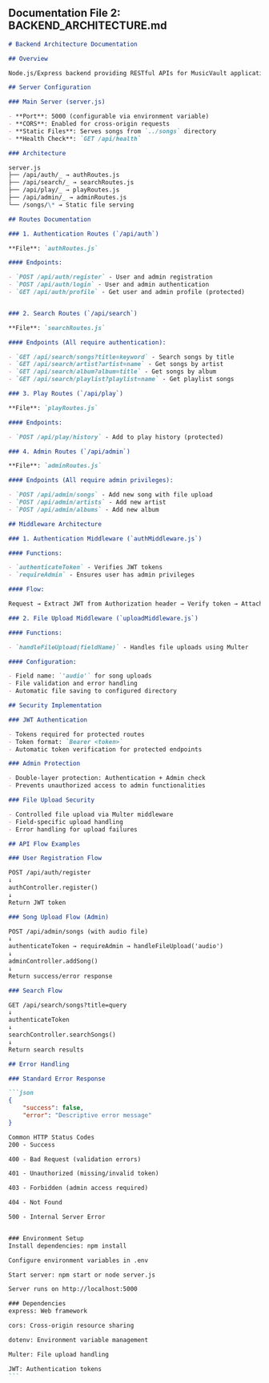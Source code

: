## **Documentation File 2: BACKEND_ARCHITECTURE.md**

````markdown
# Backend Architecture Documentation

## Overview

Node.js/Express backend providing RESTful APIs for MusicVault application with JWT authentication and file upload capabilities.

## Server Configuration

### Main Server (server.js)

- **Port**: 5000 (configurable via environment variable)
- **CORS**: Enabled for cross-origin requests
- **Static Files**: Serves songs from `../songs` directory
- **Health Check**: `GET /api/health`

### Architecture

server.js
├── /api/auth/_ → authRoutes.js
├── /api/search/_ → searchRoutes.js
├── /api/play/_ → playRoutes.js
├── /api/admin/_ → adminRoutes.js
└── /songs/\* → Static file serving

## Routes Documentation

### 1. Authentication Routes (`/api/auth`)

**File**: `authRoutes.js`

#### Endpoints:

- `POST /api/auth/register` - User and admin registration
- `POST /api/auth/login` - User and admin authentication
- `GET /api/auth/profile` - Get user and admin profile (protected)


### 2. Search Routes (`/api/search`)

**File**: `searchRoutes.js`

#### Endpoints (All require authentication):

- `GET /api/search/songs?title=keyword` - Search songs by title
- `GET /api/search/artist?artist=name` - Get songs by artist
- `GET /api/search/album?album=title` - Get songs by album
- `GET /api/search/playlist?playlist=name` - Get playlist songs

### 3. Play Routes (`/api/play`)

**File**: `playRoutes.js`

#### Endpoints:

- `POST /api/play/history` - Add to play history (protected)

### 4. Admin Routes (`/api/admin`)

**File**: `adminRoutes.js`

#### Endpoints (All require admin privileges):

- `POST /api/admin/songs` - Add new song with file upload
- `POST /api/admin/artists` - Add new artist
- `POST /api/admin/albums` - Add new album

## Middleware Architecture

### 1. Authentication Middleware (`authMiddleware.js`)

#### Functions:

- `authenticateToken` - Verifies JWT tokens
- `requireAdmin` - Ensures user has admin privileges

#### Flow:

Request → Extract JWT from Authorization header → Verify token → Attach user to req → Next middleware

### 2. File Upload Middleware (`uploadMiddleware.js`)

#### Functions:

- `handleFileUpload(fieldName)` - Handles file uploads using Multer

#### Configuration:

- Field name: `'audio'` for song uploads
- File validation and error handling
- Automatic file saving to configured directory

## Security Implementation

### JWT Authentication

- Tokens required for protected routes
- Token format: `Bearer <token>`
- Automatic token verification for protected endpoints

### Admin Protection

- Double-layer protection: Authentication + Admin check
- Prevents unauthorized access to admin functionalities

### File Upload Security

- Controlled file upload via Multer middleware
- Field-specific upload handling
- Error handling for upload failures

## API Flow Examples

### User Registration Flow

POST /api/auth/register
↓
authController.register()
↓
Return JWT token

### Song Upload Flow (Admin)

POST /api/admin/songs (with audio file)
↓
authenticateToken → requireAdmin → handleFileUpload('audio')
↓
adminController.addSong()
↓
Return success/error response

### Search Flow

GET /api/search/songs?title=query
↓
authenticateToken
↓
searchController.searchSongs()
↓
Return search results

## Error Handling

### Standard Error Response

```json
{
    "success": false,
    "error": "Descriptive error message"
}

Common HTTP Status Codes
200 - Success

400 - Bad Request (validation errors)

401 - Unauthorized (missing/invalid token)

403 - Forbidden (admin access required)

404 - Not Found

500 - Internal Server Error


### Environment Setup
Install dependencies: npm install

Configure environment variables in .env

Start server: npm start or node server.js

Server runs on http://localhost:5000

### Dependencies
express: Web framework

cors: Cross-origin resource sharing

dotenv: Environment variable management

Multer: File upload handling

JWT: Authentication tokens
```
````
